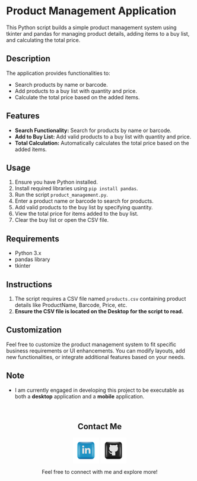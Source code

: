 # Product Management Application

This Python script builds a simple product management system using tkinter and pandas for managing product details, adding items to a buy list, and calculating the total price.


## Description

The application provides functionalities to:
- Search products by name or barcode.
- Add products to a buy list with quantity and price.
- Calculate the total price based on the added items.


## Features

- **Search Functionality:** Search for products by name or barcode.
- **Add to Buy List:** Add valid products to a buy list with quantity and price.
- **Total Calculation:** Automatically calculates the total price based on the added items.


## Usage

1. Ensure you have Python installed.
2. Install required libraries using `pip install pandas`.
3. Run the script `product_management.py`.
4. Enter a product name or barcode to search for products.
5. Add valid products to the buy list by specifying quantity.
6. View the total price for items added to the buy list.
7. Clear the buy list or open the CSV file.


## Requirements

- Python 3.x
- pandas library
- tkinter


## Instructions

1. The script requires a CSV file named `products.csv` containing product details like ProductName, Barcode, Price, etc.
2. **Ensure the CSV file is located on the Desktop for the script to read.**


## Customization

Feel free to customize the product management system to fit specific business requirements or UI enhancements. You can modify layouts, add new functionalities, or integrate additional features based on your needs.


## Note

- I am currently engaged in developing this project to be executable as both a **desktop** application and a **mobile** application.


<br>
<!-- Connect with me -->
<h2 align="center">Contact Me</h2>
<!--icons and links-->
<p align="center">
  <a href="https://www.linkedin.com/in/mateo1mc/" target="blank"><img align="center" src="https://github.com/mateo1mc/mateo1mc/blob/edf3048c2e0690bc30dbfdd031ba272e45b26fb5/LinkedIn_Logo.png" alt="linkedin" height="70" width="70" /></a>
  <a href="https://github.com/mateo1mc/" target="blank"><img align="center" src="https://github.com/mateo1mc/mateo1mc/blob/edf3048c2e0690bc30dbfdd031ba272e45b26fb5/GitHub_Logo.png" alt="github" height="70" width="70" /></a>
    <p align="center">Feel free to connect with me and explore more!</p></a>
</p>
<br
